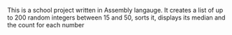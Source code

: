 This is a school project written in Assembly langauge. It creates a list of up to 200 random integers between 15 and 50, sorts it, displays its median and the count for each number
